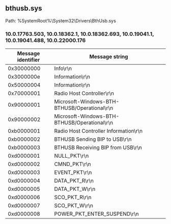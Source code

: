 ## bthusb.sys

Path: %SystemRoot%\System32\Drivers\BthUsb.sys

### 10.0.17763.503, 10.0.18362.1, 10.0.18362.693, 10.0.19041.1, 10.0.19041.488, 10.0.22000.176

Message identifier | Message string
--- | ---
0x30000000 | Info\r\n
0x3000000e | Information\r\n
0x50000004 | Information\r\n
0x70000001 | Radio Host Controller\r\n
0x90000001 | Microsoft-Windows-BTH-BTHUSB/Operational\r\n
0x90000002 | Microsoft-Windows-BTH-BTHUSB/Operational\r\n
0xb0000001 | Radio Host Controller Information\r\n
0xb0000002 | BTHUSB Sending BIP to USB\r\n
0xb0000003 | BTHUSB Receiving BIP from USB\r\n
0xd0000001 | NULL_PKT\r\n
0xd0000002 | CMND_PKT\r\n
0xd0000003 | EVENT_PKT\r\n
0xd0000004 | DATA_PKT_R\r\n
0xd0000005 | DATA_PKT_W\r\n
0xd0000006 | SCO_PKT_R\r\n
0xd0000007 | SCO_PKT_W\r\n
0xd0000008 | POWER_PKT_ENTER_SUSPEND\r\n
